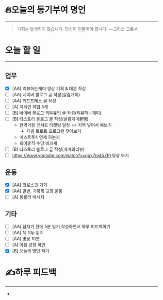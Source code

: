 # 🔥오늘의 동기부여 명언

---
> 기회는 발생하지 않습니다. 당신이 만들어야 합니다.
> —크리스 그로서

# 오늘 할 일
---
## 업무
- [x] [AA] 리뷰하는개미 영상 기획 & 대본 작성
- [ ] [AA] 네이버 블로그 글 작성(살림개미)
- [ ] [AA] 워드프레스 글 작성
- [ ] [A] 지식인 작업 5개
- [ ] [B] 네이버 블로그 외부유입 글 작성(리뷰하는개미)
- [ ] [B] 티스토리 블로그 글 작성(살림개미꿀템)
	- 현역가왕 콘서트 티켓팅 일정 => 지역 넣어서 해보기
		- 다음 트로트 프로그램 찾아보기
	- 미스트롯4 언제 하는지
	- 육아휴직 수당 비과세
- [ ] [B] 티스토리 블로그 글 작성(개미의리뷰)
- [ ] https://www.youtube.com/watch?v=qgk7ro45ZPI 영상 보기

## 운동
- [x] [AA] 크로스핏 가기
- [x] [AA] 골반, 거북목 교정 운동
- [ ] [A] 폼롤러 마사지

## 기타
- [ ] [AA] 잠자기 전에 5분 일기 작성하면서 하루 피드백하기
- [ ] [AA] 책 10p 읽기
- [ ] [AA] 명상 10분
- [ ] [A] 아침 긍정 확언
- [x] [B] 오늘의 명언 적기

# ✍하루 피드백
---
- 